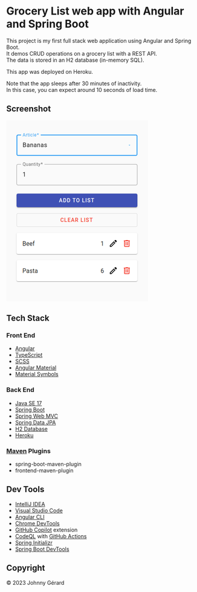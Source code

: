 # Grocery List web app with Angular and Spring Boot
This project is my first full stack web application using Angular and Spring Boot.  
It demos CRUD operations on a grocery list with a REST API.  
The data is stored in an H2 database (in-memory SQL).  

This app was deployed on Heroku.

Note that the app sleeps after 30 minutes of inactivity.  
In this case, you can expect around 10 seconds of load time.

## Screenshot
![Screenshot](screenshot.png)

## Tech Stack
### Front End
- [Angular](https://angular.io/)
- [TypeScript](https://www.typescriptlang.org/)
- [SCSS](https://sass-lang.com/)
- [Angular Material](https://material.angular.io/)
- [Material Symbols](https://fonts.google.com/icons)

### Back End
- [Java SE 17](https://docs.oracle.com/en/java/javase/17/)
- [Spring Boot](https://spring.io/projects/spring-boot)
- [Spring Web MVC](https://docs.spring.io/spring-framework/reference/web/webmvc.html)
- [Spring Data JPA](https://spring.io/projects/spring-data-jpa)
- [H2 Database](https://www.h2database.com/html/main.html)
- [Heroku](https://www.heroku.com/)

### [Maven](https://maven.apache.org/) Plugins
- spring-boot-maven-plugin
- frontend-maven-plugin

## Dev Tools
- [IntelliJ IDEA](https://www.jetbrains.com/idea/)
- [Visual Studio Code](https://code.visualstudio.com/)
- [Angular CLI](https://angular.io/cli)
- [Chrome DevTools](https://developer.chrome.com/docs/devtools/)
- [GitHub Copilot](https://github.com/features/copilot) extension
- [CodeQL](https://codeql.github.com/) with [GitHub Actions](https://github.com/features/actions)
- [Spring Initializr](https://start.spring.io/)
- [Spring Boot DevTools](https://docs.spring.io/spring-boot/docs/current/reference/html/using.html#using.devtools)

## Copyright
© 2023 Johnny Gérard
